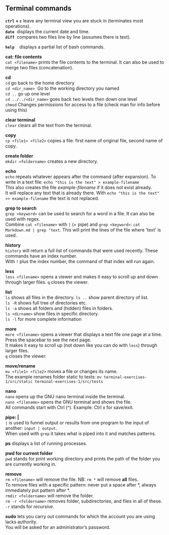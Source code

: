 ## Terminal commands

**`ctrl` + `c`** leave any terminal view you are stuck in (terminates most operations).  
**`date`**  displays the current date and time.  
**`diff`**  compares two files line by line (assumes there is text).  

**`help`**    displays a partial list of bash commands.  

**cat: file contents**  
`cat <filename>` prints the file contents to the terminal. It can also be used to merge two files (concatenation).  

**cd**  
`cd` go back to the home directory  
`cd <dir_name>`  Go to the working directory you named  
`cd ..` go up one level  
`cd ../../<dir_name>` goes back two levels then down one level  
`chmod` Changes permissions for access to a file (check man for info before using this)  

**clear terminal**  
`clear` clears all the text from the terminal.  

**copy**  
`cp <file1> <file2>` copies a file: first name of original file, second name of copy.  

**create folder**  
`mkdir <foldername>` creates a new directory.  

**echo**  
`echo` repeats whatever appears after the command (after expansion).
To write in a text file: `echo "this is the text" > example-filename`  
This also creates the file *example-filename* if it does not exist already.  
It will replace any text that is already there. With `echo "this is the text" >> example-filename` the text is not replaced.  

**grep to search**  
`grep <keyword>` can be used to search for a word in a file. It can also be used with regex.  
Combine `cat <filename>` with `|` (= pipe) and `grep <keyword>`: `cat Markdown.md | grep "text`. This will print the lines of the file where 'text' is used.  

**history**  
`history` will return a full list of commands that were used recently. These commands have an index number.  
With `!` plus the index number, the command of that index will run again.  


**less**  
`less <filename>` opens a viewer and makes it easy to scroll up and down through larger files. `q` closes the viewer.  

**list**  
`ls` shows all files in the directory.
`ls ..` show parent directory of list.  
`ls -R` shows full tree of directories etc.  
`ls -a` shows all folders and (hidden) files in folders.  
`ls <dirname>` show files in specific directory.  
`ls -l` for more complete information  

**more**  
`more <filename>` opens a viewer that displays a text file one page at a time. Press the spacebar to see the next page.  
It makes it easy to scroll up (not down like you can do with `less`) through larger files.  
`q` closes the viewer. 

**move/rename**  
`mv <file1> <file2>` moves a file or changes its name.  
The example renames folder static to tests: `mv terminal-exercises-1/src/static terminal-exercises-1/src/tests`

**nano**  
`nano` opens up the GNU nano terminal inside the terminal.  
`nano <filename>` opens the GNU terminal and shows the file.  
All commands start with Ctrl (^). Example: Ctrl x for save/exit.  

**pipe: |**  
`|` is used to funnel output or results from one program to the input of another: `input | output`.  
When used with `grep` it takes what is piped into it and matches patterns.

**ps** displays a list of running processes.

**pwd for current folder**  
`pwd` stands for print working directory and prints the path of the folder you are currently working in.  

**remove**  
`rm <filename>` will remove the file.
NB: `rm *` will remove **all** files.  
To remove files with a specific pattern: never put a space after *, always immediately put pattern after *.  
`rmdir <foldername>` will remove the folder.  
`rm -r <foldername>` removes folder, subdirectories, and files in all of these. `-r` stands for *recursive*.

**sudo** lets you carry out commands for which the account you are using  
lacks authority.  
You will be asked for an administrator’s password.  

